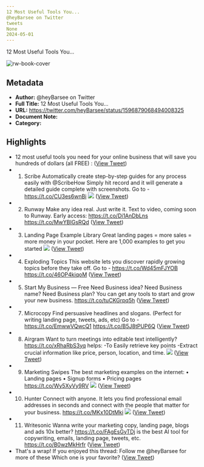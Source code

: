 ```yaml
---
12 Most Useful Tools You...
@heyBarsee on Twitter
tweets
None
2024-05-01
---
```

12 Most Useful Tools You...

![rw-book-cover](https://pbs.twimg.com/profile_images/1665735384695992320/amRZmuSc.jpg)

## Metadata
- **Author:** @heyBarsee on Twitter
- **Full Title:** 12 Most Useful Tools You...
- **URL:** https://twitter.com/heyBarsee/status/1596879068494008325
- **Document Note:** 
- **Category:**

## Highlights
- 12 most useful tools you need for your online business that will save you hundreds of dollars (all FREE) : ([View Tweet](https://twitter.com/heyBarsee/status/1596879068494008325))
- 1. Scribe
  Automatically create step-by-step guides for any process easily with 
  @ScribeHow
  Simply hit record and it will generate a detailed guide complete with screenshots.
  Go to - https://t.co/CU3es6wnBi 
  ![](https://pbs.twimg.com/media/FilBDnsXwAAm6BR.jpg) ([View Tweet](https://twitter.com/heyBarsee/status/1596879080728715264))
- 2. Runway
  Make any idea real. Just write it. 
  Text to video, coming soon to Runway.
  Early access: https://t.co/Di1AnDbLns https://t.co/MwYBIGsRQd ([View Tweet](https://twitter.com/heyBarsee/status/1596879144939180032))
- 3. Landing Page Example Library
  Great landing pages = more sales = more money in your pocket.
  Here are 1,000 examples to get you started 
  ![](https://pbs.twimg.com/media/FilBIIJWQAUtes6.jpg) ([View Tweet](https://twitter.com/heyBarsee/status/1596879154917429248))
- 4. Exploding Topics
  This website lets you discover rapidly growing topics before they take off.
  Go to - https://t.co/Wd45mFJYOB https://t.co/46OP4kiqoM ([View Tweet](https://twitter.com/heyBarsee/status/1596883943965560838))
- 5. Start My Business — Free
  Need Business idea?
  Need Business name?
  Need Business plan?
  You can get any tools to start and grow your new business. https://t.co/tuCKGrpq5h ([View Tweet](https://twitter.com/heyBarsee/status/1596885354820538368))
- 7. Microcopy
  Find persuasive headlines and slogans.
  (Perfect for writing landing page, tweets, ads, etc)
  Go to - https://t.co/EmwwVQwcQ1 https://t.co/B5J8tPUP6Q ([View Tweet](https://twitter.com/heyBarsee/status/1596885395748397062))
- 8. Airgram
  Want to turn meetings into editable text intelligently?
  https://t.co/xRhaRbS3yq helps:
  -To Easily retrieve key points
  -Extract crucial information like price, person, location, and time. 
  ![](https://pbs.twimg.com/media/FilGMaOWIAAogSl.jpg) ([View Tweet](https://twitter.com/heyBarsee/status/1596885403730341888))
- 9. Marketing Swipes
  The best marketing examples on the internet:
  • Landing pages
  • Signup forms
  • Pricing pages
  https://t.co/Wy5XyVy9RV 
  ![](https://pbs.twimg.com/media/FilGZ7KWIAEi6Sa.jpg) ([View Tweet](https://twitter.com/heyBarsee/status/1596885411502358531))
- 10. Hunter
  Connect with anyone.
  It lets you find professional email addresses in seconds and connect with the people that matter for your business.
  https://t.co/MKx10DtMki 
  ![](https://pbs.twimg.com/media/FilGd7WWAAEEfRS.jpg) ([View Tweet](https://twitter.com/heyBarsee/status/1596885422663430144))
- 11. Writesonic
  Wanna write your marketing copy, landing page, blogs and ads 10x better?
  https://t.co/FAgEsGyTDj is the best AI tool for copywriting, emails, landing page, tweets, etc. https://t.co/B0wzMkHrfr ([View Tweet](https://twitter.com/heyBarsee/status/1596885453919358979))
- That's a wrap!
  If you enjoyed this thread:
  Follow me @heyBarsee for more of these
  Which one is your favorite? ([View Tweet](https://twitter.com/heyBarsee/status/1596885468301635584))
